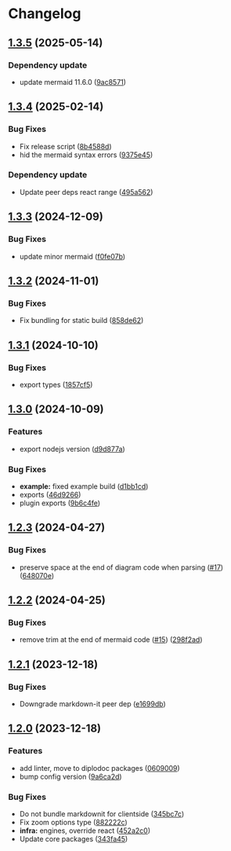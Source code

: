 # Changelog

## [1.3.5](https://github.com/diplodoc-platform/mermaid-extension/compare/v1.3.4...v1.3.5) (2025-05-14)


### Dependency update

* update mermaid 11.6.0 ([9ac8571](https://github.com/diplodoc-platform/mermaid-extension/commit/9ac857121c1d67d9ca7d876054462dea9c90e159))

## [1.3.4](https://github.com/diplodoc-platform/mermaid-extension/compare/v1.3.3...v1.3.4) (2025-02-14)


### Bug Fixes

* Fix release script ([8b4588d](https://github.com/diplodoc-platform/mermaid-extension/commit/8b4588d54b898716e29a274e17b83ec23f4d314c))
* hid the mermaid syntax errors ([9375e45](https://github.com/diplodoc-platform/mermaid-extension/commit/9375e454145367dc1577be7473880acfbdb13a0d))


### Dependency update

* Update peer deps react range ([495a562](https://github.com/diplodoc-platform/mermaid-extension/commit/495a5627479c94772c9a66a13acb6fc4df7a93b2))

## [1.3.3](https://github.com/diplodoc-platform/mermaid-extension/compare/v1.3.2...v1.3.3) (2024-12-09)


### Bug Fixes

* update minor mermaid ([f0fe07b](https://github.com/diplodoc-platform/mermaid-extension/commit/f0fe07b2c7c9524cd96c103b37c28eba1173f0ff))

## [1.3.2](https://github.com/diplodoc-platform/mermaid-extension/compare/v1.3.1...v1.3.2) (2024-11-01)


### Bug Fixes

* Fix bundling for static build ([858de62](https://github.com/diplodoc-platform/mermaid-extension/commit/858de6236dfd76942f8c440a447bd410324818ca))

## [1.3.1](https://github.com/diplodoc-platform/mermaid-extension/compare/v1.3.0...v1.3.1) (2024-10-10)


### Bug Fixes

* export types ([1857cf5](https://github.com/diplodoc-platform/mermaid-extension/commit/1857cf50907506de4896498febfddf18ad22f061))

## [1.3.0](https://github.com/diplodoc-platform/mermaid-extension/compare/v1.2.3...v1.3.0) (2024-10-09)


### Features

* export nodejs version ([d9d877a](https://github.com/diplodoc-platform/mermaid-extension/commit/d9d877a93fbddb668b21e242e967ee874103593f))


### Bug Fixes

* **example:** fixed example build ([d1bb1cd](https://github.com/diplodoc-platform/mermaid-extension/commit/d1bb1cd56379879cb8c70ef4a9be62497e4a8a24))
* exports ([46d9266](https://github.com/diplodoc-platform/mermaid-extension/commit/46d9266d13cde85fbdee5d8a7992dfadc9770735))
* plugin exports ([9b6c4fe](https://github.com/diplodoc-platform/mermaid-extension/commit/9b6c4febca7710145cafb7fa318684ca4cc408b5))

## [1.2.3](https://github.com/diplodoc-platform/mermaid-extension/compare/v1.2.2...v1.2.3) (2024-04-27)


### Bug Fixes

* preserve space at the end of diagram code when parsing ([#17](https://github.com/diplodoc-platform/mermaid-extension/issues/17)) ([648070e](https://github.com/diplodoc-platform/mermaid-extension/commit/648070e4ac757f6096f595bd564752e705d68c22))

## [1.2.2](https://github.com/diplodoc-platform/mermaid-extension/compare/v1.2.1...v1.2.2) (2024-04-25)


### Bug Fixes

* remove trim at the end of mermaid code ([#15](https://github.com/diplodoc-platform/mermaid-extension/issues/15)) ([298f2ad](https://github.com/diplodoc-platform/mermaid-extension/commit/298f2adda6446d442ac217e005231d07571ae19c))

## [1.2.1](https://github.com/diplodoc-platform/mermaid-extension/compare/v1.2.0...v1.2.1) (2023-12-18)


### Bug Fixes

* Downgrade markdown-it peer dep ([e1699db](https://github.com/diplodoc-platform/mermaid-extension/commit/e1699dbea747d72a0b944fc87c828e21605b7a54))

## [1.2.0](https://github.com/diplodoc-platform/mermaid-extension/compare/v1.1.1...v1.2.0) (2023-12-18)


### Features

* add linter, move to diplodoc packages ([0609009](https://github.com/diplodoc-platform/mermaid-extension/commit/06090095ad8f828e182c33af855a2aac5d380372))
* bump config version ([9a6ca2d](https://github.com/diplodoc-platform/mermaid-extension/commit/9a6ca2da3693180feefcf05f873a86d8df3a5e2f))


### Bug Fixes

* Do not bundle markdownit for clientside ([345bc7c](https://github.com/diplodoc-platform/mermaid-extension/commit/345bc7c848a3160f7d69564d47c655db70076429))
* Fix zoom options type ([882222c](https://github.com/diplodoc-platform/mermaid-extension/commit/882222c4401208ba64bb9418d9e4cb52128c9289))
* **infra:** engines, override react ([452a2c0](https://github.com/diplodoc-platform/mermaid-extension/commit/452a2c01f9529ae4836603362219fabb53368393))
* Update core packages ([343fa45](https://github.com/diplodoc-platform/mermaid-extension/commit/343fa4593f2321c36f5f0c5acbfc2c4f45bbe9ae))
